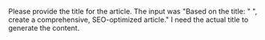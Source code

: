 Please provide the title for the article. The input was "Based on the title: " ", create a comprehensive, SEO-optimized article." I need the actual title to generate the content.